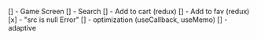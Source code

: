 [] - Game Screen
[] - Search
[] - Add to cart (redux)
[] - Add to fav (redux)
[x] - "src is null Error"
[] - optimization (useCallback, useMemo)
[] - adaptive
